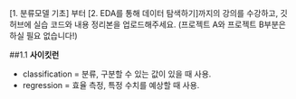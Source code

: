 [1. 분류모델 기초] 부터 [2. EDA를 통해 데이터 탐색하기]까지의 강의를 수강하고, 깃허브에 실습 코드와 내용 정리본을 업로드해주세요. (프로젝트 A와 프로젝트 B부분은 하실 필요 없습니다!)


##1.1
**사이킷런**
- classification = 분류, 구분할 수 있는 값이 있을 때 사용.
- regression = 효율 측정, 특정 수치를 예상할 때 사용.

